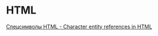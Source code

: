 # HTML

[Спецсимволы HTML - Character entity references in HTML](https://en.wikipedia.org/wiki/List_of_XML_and_HTML_character_entity_references#Character_entity_references_in_HTML)

